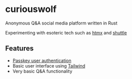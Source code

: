 # curiouswolf
Anonymous Q&A social media platform written in Rust

Experimenting with esoteric tech such as [htmx](https://htmx.org) and [shuttle](https://www.shuttle.rs)

## Features
 - [Passkey user authentication](https://passkeys.dev)
 - Basic user interface using [Tailwind](https://tailwindcss.com)
 - Very basic Q&A functionality